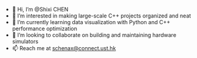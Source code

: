 - 👋 Hi, I’m @Shixi CHEN
- 👀 I’m interested in making large-scale C++ projects organized and neat
- 🌱 I’m currently learning data visualization with Python and C++ performance optimization
- 💞️ I’m looking to collaborate on building and maintaining hardware simulators
- 📫 Reach me at schenax@connect.ust.hk

<!---
szchenshixi/szchenshixi is a ✨ special ✨ repository because its `README.md` (this file) appears on your GitHub profile.
You can click the Preview link to take a look at your changes.
--->
